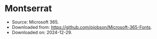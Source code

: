 # Montserrat

- Source: Microsoft 365.
- Downloaded from: <https://github.com/pjobson/Microsoft-365-Fonts>.
- Downloaded on: 2024-12-29.
